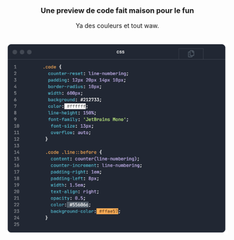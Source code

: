 <div align="center">

  <h3 align="center">Une preview de code fait maison pour le fun</h3>

  <p align="center">
    Ya des couleurs et tout waw.
    <br />
    <br />
  </p>

  <a href="https://github.com/Dinoattitude/NCCSS">
    <img src="readme-img/NCCSS.png" alt="exemple">
  </a>
</div>
